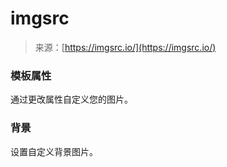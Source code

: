 <!--yml

分类：未分类

日期：2024-05-27 14:29:40

-->

# imgsrc

> 来源：[https://imgsrc.io/](https://imgsrc.io/)

### 模板属性

通过更改属性自定义您的图片。

### 背景

设置自定义背景图片。

